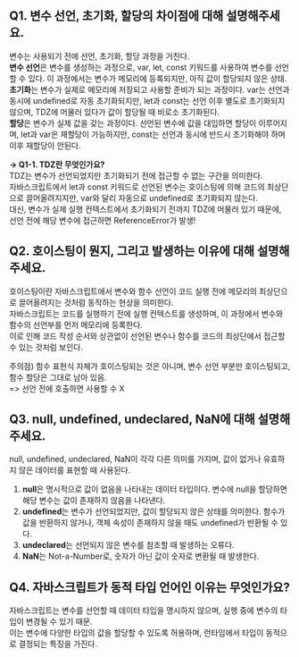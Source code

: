 ## Q1. 변수 선언, 초기화, 할당의 차이점에 대해 설명해주세요.
변수는 사용되기 전에 선언, 초기화, 할당 과정을 거친다.  
**변수 선언**은 변수를 생성하는 과정으로, var, let, const 키워드를 사용하여 변수를 선언할 수 있다. 이 과정에서는 변수가 메모리에 등록되지만, 아직 값이 할당되지 않은 상태.  
**초기화**는 변수가 실제로 메모리에 저장되고 사용할 준비가 되는 과정이다. var는 선언과 동시에 undefined로 자동 초기화되지만, let과 const는 선언 이후 별도로 초기화되지 않으며, TDZ에 머물러 있다가 값이 할당될 때 비로소 초기화된다.  
**할당**은 변수가 실제 값을 갖는 과정이다. 선언된 변수에 값을 대입하면 할당이 이루어지며, let과 var은 재할당이 가능하지만, const는 선언과 동시에 반드시 초기화해야 하며 이후 재할당이 안된다.  

**-> Q1-1. TDZ란 무엇인가요?**  
TDZ는 변수가 선언되었지만 초기화되기 전에 접근할 수 없는 구간을 의미한다.  
자바스크립트에서 let과 const 키워드로 선언된 변수는 호이스팅에 의해 코드의 최상단으로 끌어올려지지만, var와 달리 자동으로 undefined로 초기화되지 않는다.  
대신, 변수가 실제 실행 컨텍스트에서 초기화되기 전까지 TDZ에 머물러 있기 때문에, 선언 전에 해당 변수에 접근하면 ReferenceError가 발생!

## Q2. 호이스팅이 뭔지, 그리고 발생하는 이유에 대해 설명해주세요.  
호이스팅이란 자바스크립트에서 변수와 함수 선언이 코드 실행 전에 메모리의 최상단으로 끌어올려지는 것처럼 동작하는 현상을 의미한다.  
자바스크립트는 코드를 실행하기 전에 실행 컨텍스트를 생성하며, 이 과정에서 변수와 함수의 선언부를 먼저 메모리에 등록한다.  
이로 인해 코드 작성 순서와 상관없이 선언된 변수나 함수를 코드의 최상단에서 접근할 수 있는 것처럼 보인다.  
  
주의점) 함수 표현식 자체가 호이스팅되는 것은 아니며, 변수 선언 부분만 호이스팅되고, 함수 할당은 그대로 남아 있음.  
      => 선언 전에 호출하면 사용할 수 X

## Q3. null, undefined, undeclared, NaN에 대해 설명해 주세요.
null, undefined, undeclared, NaN이 각각 다른 의미를 가지며, 값이 없거나 유효하지 않은 데이터를 표현할 때 사용된다.  
1. **null**은 명시적으로 값이 없음을 나타내는 데이터 타입이다. 변수에 null을 할당하면 해당 변수는 값이 존재하지 않음을 나타낸다.
2. **undefined**는 변수가 선언되었지만, 값이 할당되지 않은 상태를 의미한다. 함수가 값을 반환하지 않거나, 객체 속성이 존재하지 않을 때도 undefined가 반환될 수 있다.
3. **undeclared**는 선언되지 않은 변수를 참조할 때 발생하는 오류다.
4. **NaN**는 Not-a-Number로, 숫자가 아닌 값이 숫자로 변환될 때 발생한다.


## Q4. 자바스크립트가 동적 타입 언어인 이유는 무엇인가요?
자바스크립트는 변수를 선언할 때 데이터 타입을 명시하지 않으며, 실행 중에 변수의 타입이 변경될 수 있기 때문.  
이는 변수에 다양한 타입의 값을 할당할 수 있도록 허용하며, 런타임에서 타입이 동적으로 결정되는 특징을 가진다.


